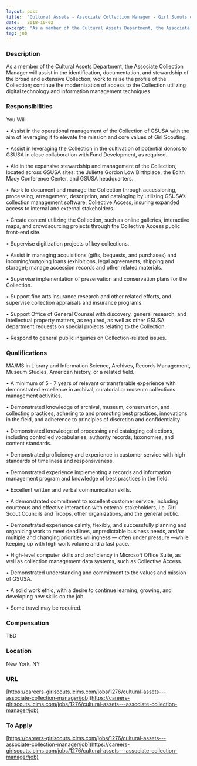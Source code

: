 ```yaml
---
layout: post
title:  "Cultural Assets - Associate Collection Manager - Girl Scouts of the USA"
date:   2018-10-02
excerpt: "As a member of the Cultural Assets Department, the Associate Collection Manager will assist in the identification, documentation, and stewardship of the broad and extensive Collection; work to raise the profile of the Collection; continue the modernization of access to the Collection utilizing digital technology and information management techniques"
tag: job
---
```


### Description   

As a member of the Cultural Assets Department, the Associate Collection Manager will assist in the identification, documentation, and stewardship of the broad and extensive Collection; work to raise the profile of the Collection; continue the modernization of access to the Collection utilizing digital technology and information management techniques


### Responsibilities   

You Will 




• Assist in the operational management of the Collection of GSUSA with the aim of leveraging it to elevate the mission and core values of Girl Scouting.

• Assist in leveraging the Collection in the cultivation of potential donors to GSUSA in close collaboration with Fund Development, as required.

• Aid in the expansive stewardship and management of the Collection, located across GSUSA sites: the Juliette Gordon Low Birthplace, the Edith Macy Conference Center, and GSUSA headquarters. 

• Work to document and manage the Collection through accessioning, processing, arrangement, description, and cataloging by utilizing GSUSA’s collection management software, Collective Access, insuring expanded access to internal and external stakeholders.

• Create content utilizing the Collection, such as online galleries, interactive maps, and crowdsourcing projects through the Collective Access public front-end site.

• Supervise digitization projects of key collections.

• Assist in managing acquisitions (gifts, bequests, and purchases) and incoming/outgoing loans (exhibitions, legal agreements, shipping and storage); manage accession records and other related materials.

• Supervise implementation of preservation and conservation plans for the Collection.

• Support fine arts insurance research and other related efforts, and supervise collection appraisals and insurance programs.

• Support Office of General Counsel with discovery, general research, and intellectual property matters, as required, as well as other GSUSA department requests on special projects relating to the Collection.

• Respond to general public inquiries on Collection-related issues. 



### Qualifications   

MA/MS in Library and Information Science, Archives, Records Management, Museum Studies, American history, or a related field. 

• A minimum of 5 - 7 years of relevant or transferable experience with demonstrated excellence in archival, curatorial or museum collections management activities.

• Demonstrated knowledge of archival, museum, conservation, and collecting practices, adhering to and promoting best practices, innovations in the field, and adherence to principles of discretion and confidentiality.

• Demonstrated knowledge of processing and cataloging collections, including controlled vocabularies, authority records, taxonomies, and content standards.

• Demonstrated proficiency and experience in customer service with high standards of timeliness and responsiveness.

• Demonstrated experience implementing a records and information management program and knowledge of best practices in the field.

• Excellent written and verbal communication skills.

• A demonstrated commitment to excellent customer service, including courteous and effective interaction with external stakeholders, i.e. Girl Scout Councils and Troops, other organizations, and the general public.

• Demonstrated experience calmly, flexibly, and successfully planning and organizing work to meet deadlines, unpredictable business needs, and/or multiple and changing priorities willingness — often under pressure —while keeping up with high work volume and a fast pace.

• High-level computer skills and proficiency in Microsoft Office Suite, as well as collection management data systems, such as Collective Access.

• Demonstrated understanding and commitment to the values and mission of GSUSA.

• A solid work ethic, with a desire to continue learning, growing, and developing new skills on the job.

• Some travel may be required.



### Compensation   

TBD


### Location   

New York, NY


### URL   

[https://careers-girlscouts.icims.com/jobs/1276/cultural-assets---associate-collection-manager/job](https://careers-girlscouts.icims.com/jobs/1276/cultural-assets---associate-collection-manager/job)

### To Apply   

[https://careers-girlscouts.icims.com/jobs/1276/cultural-assets---associate-collection-manager/job](https://careers-girlscouts.icims.com/jobs/1276/cultural-assets---associate-collection-manager/job)





